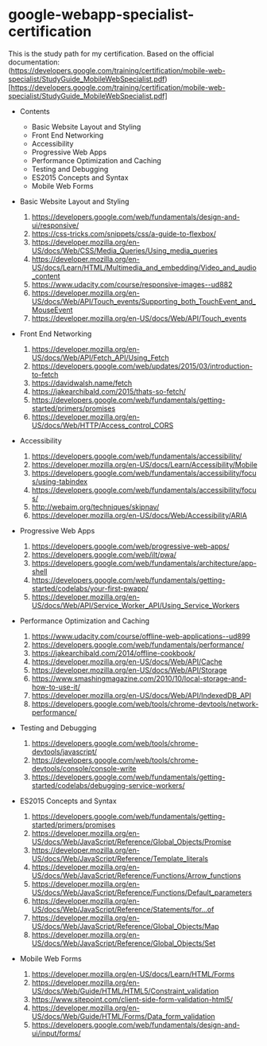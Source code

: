 # google-webapp-specialist-certification
This is the study path for my certification.
Based on the official documentation: (https://developers.google.com/training/certification/mobile-web-specialist/StudyGuide_MobileWebSpecialist.pdf)[https://developers.google.com/training/certification/mobile-web-specialist/StudyGuide_MobileWebSpecialist.pdf]

- Contents
	- Basic Website Layout and Styling
	- Front End Networking
	- Accessibility
	- Progressive Web Apps
	- Performance Optimization and Caching
	- Testing and Debugging
	- ES2015 Concepts and Syntax
	- Mobile Web Forms

- Basic Website Layout and Styling
	1. https://developers.google.com/web/fundamentals/design-and-ui/responsive/
	2. https://css-tricks.com/snippets/css/a-guide-to-flexbox/
	3. https://developer.mozilla.org/en-US/docs/Web/CSS/Media_Queries/Using_media_queries
	4. https://developer.mozilla.org/en-US/docs/Learn/HTML/Multimedia_and_embedding/Video_and_audio_content
	5. https://www.udacity.com/course/responsive-images--ud882
	6. https://developer.mozilla.org/en-US/docs/Web/API/Touch_events/Supporting_both_TouchEvent_and_MouseEvent
	7. https://developer.mozilla.org/en-US/docs/Web/API/Touch_events

- Front End Networking
	1. https://developer.mozilla.org/en-US/docs/Web/API/Fetch_API/Using_Fetch
	2. https://developers.google.com/web/updates/2015/03/introduction-to-fetch
	3. https://davidwalsh.name/fetch
	4. https://jakearchibald.com/2015/thats-so-fetch/
	5. https://developers.google.com/web/fundamentals/getting-started/primers/promises
	6. https://developer.mozilla.org/en-US/docs/Web/HTTP/Access_control_CORS

- Accessibility
	1. https://developers.google.com/web/fundamentals/accessibility/
	2. https://developer.mozilla.org/en-US/docs/Learn/Accessibility/Mobile
	3. https://developers.google.com/web/fundamentals/accessibility/focus/using-tabindex
	4. https://developers.google.com/web/fundamentals/accessibility/focus/
	5. http://webaim.org/techniques/skipnav/
	6. https://developer.mozilla.org/en-US/docs/Web/Accessibility/ARIA

- Progressive Web Apps
	1. https://developers.google.com/web/progressive-web-apps/
	2. https://developers.google.com/web/ilt/pwa/
	3. https://developers.google.com/web/fundamentals/architecture/app-shell
	4. https://developers.google.com/web/fundamentals/getting-started/codelabs/your-first-pwapp/
	5. https://developer.mozilla.org/en-US/docs/Web/API/Service_Worker_API/Using_Service_Workers

- Performance Optimization and Caching
	1. https://www.udacity.com/course/offline-web-applications--ud899
	2. https://developers.google.com/web/fundamentals/performance/
	3. https://jakearchibald.com/2014/offline-cookbook/
	4. https://developer.mozilla.org/en-US/docs/Web/API/Cache
	5. https://developer.mozilla.org/en-US/docs/Web/API/Storage
	6. https://www.smashingmagazine.com/2010/10/local-storage-and-how-to-use-it/
	7. https://developer.mozilla.org/en-US/docs/Web/API/IndexedDB_API
	8. https://developers.google.com/web/tools/chrome-devtools/network-performance/

- Testing and Debugging
	1. https://developers.google.com/web/tools/chrome-devtools/javascript/
	2. https://developers.google.com/web/tools/chrome-devtools/console/console-write
	3. https://developers.google.com/web/fundamentals/getting-started/codelabs/debugging-service-workers/

- ES2015 Concepts and Syntax
	1. https://developers.google.com/web/fundamentals/getting-started/primers/promises
	2. https://developer.mozilla.org/en-US/docs/Web/JavaScript/Reference/Global_Objects/Promise
	3. https://developer.mozilla.org/en-US/docs/Web/JavaScript/Reference/Template_literals
	4. https://developer.mozilla.org/en-US/docs/Web/JavaScript/Reference/Functions/Arrow_functions
	5. https://developer.mozilla.org/en-US/docs/Web/JavaScript/Reference/Functions/Default_parameters
	6. https://developer.mozilla.org/en-US/docs/Web/JavaScript/Reference/Statements/for...of
	7. https://developer.mozilla.org/en-US/docs/Web/JavaScript/Reference/Global_Objects/Map
	8. https://developer.mozilla.org/en-US/docs/Web/JavaScript/Reference/Global_Objects/Set

- Mobile Web Forms
	1. https://developer.mozilla.org/en-US/docs/Learn/HTML/Forms
	2. https://developer.mozilla.org/en-US/docs/Web/Guide/HTML/HTML5/Constraint_validation
	3. https://www.sitepoint.com/client-side-form-validation-html5/
	4. https://developer.mozilla.org/en-US/docs/Web/Guide/HTML/Forms/Data_form_validation
	5. https://developers.google.com/web/fundamentals/design-and-ui/input/forms/
